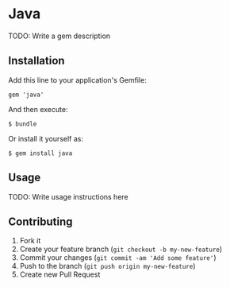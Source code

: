 # Java

TODO: Write a gem description

## Installation

Add this line to your application's Gemfile:

    gem 'java'

And then execute:

    $ bundle

Or install it yourself as:

    $ gem install java

## Usage

TODO: Write usage instructions here

## Contributing

1. Fork it
2. Create your feature branch (`git checkout -b my-new-feature`)
3. Commit your changes (`git commit -am 'Add some feature'`)
4. Push to the branch (`git push origin my-new-feature`)
5. Create new Pull Request
